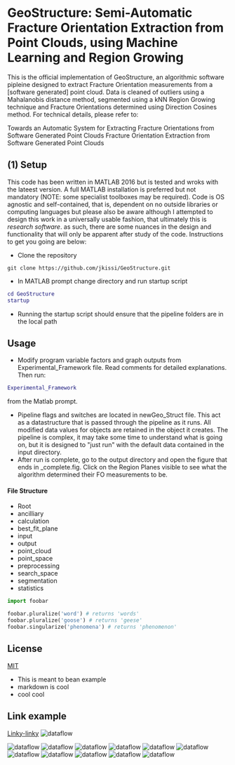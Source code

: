 # GeoStructure: Semi-Automatic Fracture Orientation Extraction from Point Clouds, using Machine Learning and Region Growing

This is the official implementation of GeoStructure, an algorithmic software pipleine designed to extract Fracture Orientation measurements from a [software generated] point cloud. Data is cleaned of outliers using a Mahalanobis distance method, segmented using a kNN Region Growing technique and Fracture Orientations determined using Direction Cosines method. For technical details, please refer to:

Towards an Automatic System for Extracting Fracture Orientations from Software Generated Point Clouds
Fracture Orientation Extraction from Software Generated Point Clouds 

## (1) Setup

This code has been written in MATLAB 2016 but is tested and wroks with the lateest version. A full MATLAB installation is preferred but not mandatory (NOTE: some specialist toolboxes may be required). Code is OS agnostic and self-contained, that is, dependent on no outside libraries or computing languages but please also be aware although I attempted to design this work in a universally usable fashion, that ultimately this is *research software*. as such, there are some nuances in the design and functionality that will only be apparent after study of the code. Instructions to get you going are below:

* Clone the repository

``` git
git clone https://github.com/jkissi/GeoStructure.git
```

* In MATLAB prompt change directory and run startup script 

``` matlab
cd GeoStructure
startup
```
* Running the startup script should ensure that the pipeline folders are in the local path

## Usage

* Modify program variable factors and graph outputs from Experimental_Framework file. Read comments for detailed explanations. Then run:
``` matlab
Experimental_Framework 
```
from the Matlab prompt.

* Pipeline flags and switches are located in newGeo_Struct file. This act as a datastructure that is passed through the pipeline as it runs. All modified data values for objects are retained in the object it creates. The pipeline is complex, it may take some time to understand what is going on, but it is designed to "just run" with the default data contained in the input directory.
* After run is complete, go to the output directory and open the figure that ends in _complete.fig. Click on the Region Planes visible to see what the algorithm determined their FO measurements to be. 


#### File Structure 

* Root
* ancilliary
* calculation
* best_fit_plane
* input
* output
* point_cloud
* point_space
* preprocessing
* search_space
* segmentation
* statistics


```python
import foobar

foobar.pluralize('word') # returns 'words'
foobar.pluralize('goose') # returns 'geese'
foobar.singularize('phenomena') # returns 'phenomenon'
```


## License
[MIT](https://choosealicense.com/licenses/mit/)


* This is meant to bean example
* markdown is cool
* cool cool

## Link example
[Linky-linky](www.google.com)
![dataflow](docs/images/diagram__dataflow.png)

![dataflow](docs/images/diagram__geostruct_flow_cropped.png)
![dataflow](docs/images/diagram__rg__psi.png)
![dataflow](docs/images/diagram__strike_dip.png)
![dataflow](docs/images/diagram__theta_threshold.png)
![dataflow](docs/images/plot__geostruct__complete.png)
![dataflow](docs/images/plot__geostruct__ps_search.png)
![dataflow](docs/images/plot__geostruct__seg_rg.png)
![dataflow](docs/images/plot__geostruct__voxel_close_arrow.png)
![dataflow](docs/images/plot__geostruct__voxel_close_plane_arrow.png)
![dataflow](docs/images/plot__geostruct__voxels.png)
![dataflow](docs/images/plot__geostruct_pc_read.png)